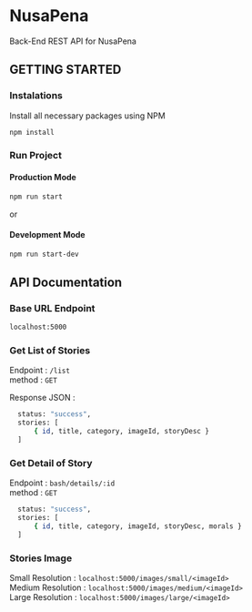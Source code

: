 # NusaPena
Back-End REST API for NusaPena

## GETTING STARTED
### Instalations
Install all necessary packages using NPM
```bash
npm install
```

### Run Project
#### Production Mode
```bash
npm run start
```
or
#### Development Mode
```bash
npm run start-dev
```

## API Documentation
### Base URL Endpoint
```bash
localhost:5000
```

### Get List of Stories
Endpoint  : `/list`            <br>
method    : `GET`              <br>

Response JSON :
```bash
  status: "success",
  stories: [ 
      { id, title, category, imageId, storyDesc }
  ]
```

### Get Detail of Story
Endpoint  : `bash/details/:id` <br>
method    : `GET`              <br>
```bash
  status: "success",
  stories: [ 
      { id, title, category, imageId, storyDesc, morals }
  ]
```

### Stories Image
Small Resolution  : `localhost:5000/images/small/<imageId>`  <br>
Medium Resolution : `localhost:5000/images/medium/<imageId>` <br>
Large Resolution  : `localhost:5000/images/large/<imageId>`  <br>
